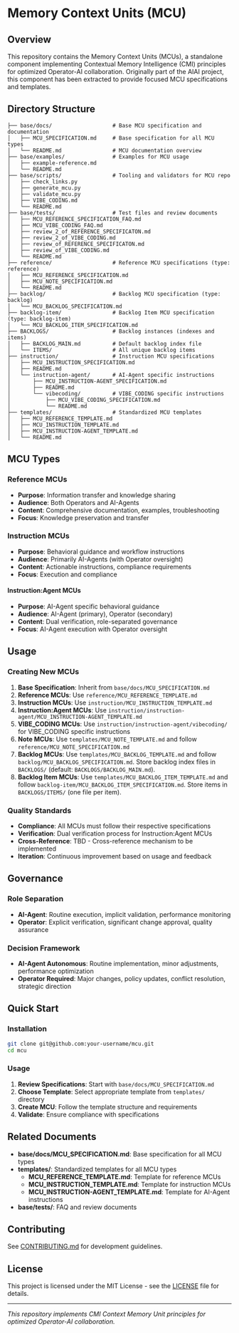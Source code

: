 # Memory Context Units (MCU)

## Overview

This repository contains the Memory Context Units (MCUs), a standalone component implementing Contextual Memory Intelligence (CMI) principles for optimized Operator-AI collaboration. Originally part of the AIAI project, this component has been extracted to provide focused MCU specifications and templates.

## Directory Structure

```
├── base/docs/                   # Base MCU specification and documentation
│   ├── MCU_SPECIFICATION.md     # Base specification for all MCU types
│   └── README.md                # MCU documentation overview
├── base/examples/               # Examples for MCU usage
│   ├── example-reference.md
│   └── README.md
├── base/scripts/                # Tooling and validators for MCU repo
│   ├── check_links.py
│   ├── generate_mcu.py
│   ├── validate_mcu.py
│   ├── VIBE_CODING.md
│   └── README.md
├── base/tests/                  # Test files and review documents
│   ├── MCU_REFERENCE_SPECIFICATION_FAQ.md
│   ├── MCU_VIBE_CODING_FAQ.md
│   ├── review_2_of_REFERENCE_SPECIFICATON.md
│   ├── review_2_of_VIBE_CODING.md
│   ├── review_of_REFERENCE_SPECIFICATON.md
│   ├── review_of_VIBE_CODING.md
│   └── README.md
├── reference/                   # Reference MCU specifications (type: reference)
│   ├── MCU_REFERENCE_SPECIFICATION.md
│   ├── MCU_NOTE_SPECIFICATION.md
│   └── README.md
├── backlog/                     # Backlog MCU specification (type: backlog)
│   └── MCU_BACKLOG_SPECIFICATION.md
├── backlog-item/                # Backlog Item MCU specification (type: backlog-item)
│   └── MCU_BACKLOG_ITEM_SPECIFICATION.md
├── BACKLOGS/                    # Backlog instances (indexes and items)
│   ├── BACKLOG_MAIN.md          # Default backlog index file
│   └── ITEMS/                   # All unique backlog items
├── instruction/                 # Instruction MCU specifications
│   ├── MCU_INSTRUCTION_SPECIFICATION.md
│   ├── README.md
│   └── instruction-agent/       # AI-Agent specific instructions
│       ├── MCU_INSTRUCTION-AGENT_SPECIFICATION.md
│       ├── README.md
│       └── vibecoding/          # VIBE_CODING specific instructions
│           ├── MCU_VIBE_CODING_SPECIFICATION.md
│           └── README.md
├── templates/                   # Standardized MCU templates
│   ├── MCU_REFERENCE_TEMPLATE.md
│   ├── MCU_INSTRUCTION_TEMPLATE.md
│   ├── MCU_INSTRUCTION-AGENT_TEMPLATE.md
│   └── README.md
```

## MCU Types

### **Reference MCUs**
- **Purpose**: Information transfer and knowledge sharing
- **Audience**: Both Operators and AI-Agents
- **Content**: Comprehensive documentation, examples, troubleshooting
- **Focus**: Knowledge preservation and transfer

### **Instruction MCUs**
- **Purpose**: Behavioral guidance and workflow instructions
- **Audience**: Primarily AI-Agents (with Operator oversight)
- **Content**: Actionable instructions, compliance requirements
- **Focus**: Execution and compliance

#### **Instruction:Agent MCUs**
- **Purpose**: AI-Agent specific behavioral guidance
- **Audience**: AI-Agent (primary), Operator (secondary)
- **Content**: Dual verification, role-separated governance
- **Focus**: AI-Agent execution with Operator oversight

## Usage

### **Creating New MCUs**
1. **Base Specification**: Inherit from `base/docs/MCU_SPECIFICATION.md`
2. **Reference MCUs**: Use `reference/MCU_REFERENCE_TEMPLATE.md`
3. **Instruction MCUs**: Use `instruction/MCU_INSTRUCTION_TEMPLATE.md`
4. **Instruction:Agent MCUs**: Use `instruction/instruction-agent/MCU_INSTRUCTION-AGENT_TEMPLATE.md`
5. **VIBE_CODING MCUs**: Use `instruction/instruction-agent/vibecoding/` for VIBE_CODING specific instructions
6. **Note MCUs**: Use `templates/MCU_NOTE_TEMPLATE.md` and follow `reference/MCU_NOTE_SPECIFICATION.md`
7. **Backlog MCUs**: Use `templates/MCU_BACKLOG_TEMPLATE.md` and follow `backlog/MCU_BACKLOG_SPECIFICATION.md`. Store backlog index files in `BACKLOGS/` (default: `BACKLOGS/BACKLOG_MAIN.md`).
8. **Backlog Item MCUs**: Use `templates/MCU_BACKLOG_ITEM_TEMPLATE.md` and follow `backlog-item/MCU_BACKLOG_ITEM_SPECIFICATION.md`. Store items in `BACKLOGS/ITEMS/` (one file per item).

### **Quality Standards**
- **Compliance**: All MCUs must follow their respective specifications
- **Verification**: Dual verification process for Instruction:Agent MCUs
- **Cross-Reference**: TBD - Cross-reference mechanism to be implemented
- **Iteration**: Continuous improvement based on usage and feedback

## Governance

### **Role Separation**
- **AI-Agent**: Routine execution, implicit validation, performance monitoring
- **Operator**: Explicit verification, significant change approval, quality assurance

### **Decision Framework**
- **AI-Agent Autonomous**: Routine implementation, minor adjustments, performance optimization
- **Operator Required**: Major changes, policy updates, conflict resolution, strategic direction

## Quick Start

### **Installation**
```bash
git clone git@github.com:your-username/mcu.git
cd mcu
```

### **Usage**
1. **Review Specifications**: Start with `base/docs/MCU_SPECIFICATION.md`
2. **Choose Template**: Select appropriate template from `templates/` directory
3. **Create MCU**: Follow the template structure and requirements
4. **Validate**: Ensure compliance with specifications

## Related Documents

- **base/docs/MCU_SPECIFICATION.md**: Base specification for all MCU types
- **templates/**: Standardized templates for all MCU types
  - **MCU_REFERENCE_TEMPLATE.md**: Template for reference MCUs
  - **MCU_INSTRUCTION_TEMPLATE.md**: Template for instruction MCUs
  - **MCU_INSTRUCTION-AGENT_TEMPLATE.md**: Template for AI-Agent instructions
- **base/tests/**: FAQ and review documents

## Contributing

See [CONTRIBUTING.md](CONTRIBUTING.md) for development guidelines.

## License

This project is licensed under the MIT License - see the [LICENSE](LICENSE) file for details.

---

*This repository implements CMI Context Memory Unit principles for optimized Operator-AI collaboration.*
